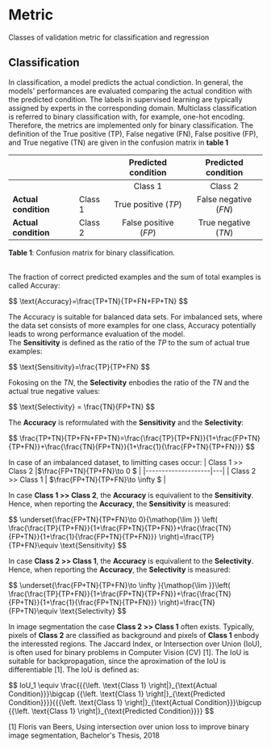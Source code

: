 # Metric
 Classes of validation metric for classification and regression
 
 ## Classification
In classification, a model predicts the actual condiction. 
In general, the models' performances are evaluated comparing the actual condition with the predicted condition. 
The labels in supervised learning are typically assigned by experts in the corresponding domain. 
Multiclass classification is referred to binary classification with, for example, one-hot encoding. 
Therefore, the metrics are implemented only for binary classification.
The definition of the True positive (TP), False negative (FN), False positive (FP), and True negative (TN) are given in the confusion matrix in **table 1**
 
|                      |         | **Predicted condition**|**Predicted condition**|
|----------------------|---------|:-------------------------:|:---------------------:|
|                      |         | Class 1                 | Class 2             |
| **Actual condition** | Class 1 | True positive ($TP$)      | False negative ($FN$) |
|**Actual condition**           | Class 2 | False positive ($FP$)     | True negative ($TN$)  |

**Table 1**: Confusion matrix for binary classification.\
<br>

The fraction of correct predicted examples and the sum of total examples is called Accuray:

 \$$ 
  \text{Accuracy}=\frac{TP+TN}{TP+FN+FP+TN}
 $$
 
 The Accuracy is suitable for balanced data sets.
 For imbalanced sets, where the data set consists of more examples for one class, Accuracy potentially leads to wrong performance evaluation of the model.\
 The **Sensitivity** is defined as the ratio of the $TP$ to the sum of actual true examples:

 \$$
 \text{Sensitivity}=\frac{TP}{TP+FN}
 $$
 
 Fokosing on the $TN$, the **Selectivity** enbodies the ratio of the $TN$ and the actual true negative values:
 
 \$$
 \text{Selectivity} = \frac{TN}{FP+TN}
 $$

The **Accuracy** is reformulated with the **Sensitivity** and the **Selectivity**:

\$$
	\frac{TP+TN}{TP+FN+FP+TN}=\frac{\frac{TP}{TP+FN}}{1+\frac{FP+TN}{TP+FN}}+\frac{\frac{TN}{FP+TN}}{1+\frac{1}{\frac{FP+TN}{TP+FN}}}
$$

In case of an imbalanced dataset, to limitting cases occur:
| Class 1 >> Class 2 |$\frac{FP+TN}{TP+FN}\to 0 $   |
|--------------------|---|
| Class 2 >> Class 1 |  $\frac{FP+TN}{TP+FN}\to \infty $ |

In case **Class 1 >> Class 2**, the **Accuracy** is equivalient to the **Sensitivity**. Hence, when reporting the **Accuracy**, the **Sensitivity** is measured:

\$$
\underset{\frac{FP+TN}{TP+FN}\to 0}{\mathop{\lim }} \left( \frac{\frac{TP}{TP+FN}}{1+\frac{FP+TN}{TP+FN}}+\frac{\frac{TN}{FP+TN}}{1+\frac{1}{\frac{FP+TN}{TP+FN}}} \right)=\frac{TP}{TP+FN}\equiv \text{Sensitivity}
$$

In case **Class 2 >> Class 1**, the **Accuracy** is equivalient to the **Selectivity**. Hence, when reporting the **Accuracy**, the **Selectivity** is measured:

\$$
\underset{\frac{FP+TN}{TP+FN}\to \infty }{\mathop{\lim }}\left( \frac{\frac{TP}{TP+FN}}{1+\frac{FP+TN}{TP+FN}}+\frac{\frac{TN}{FP+TN}}{1+\frac{1}{\frac{FP+TN}{TP+FN}}} \right)=\frac{TN}{FP+TN}\equiv \text{Selectivity}
$$

In image segmentation the case **Class 2 >> Class 1** often exists. Typically, pixels of **Class 2** are classified as background and pixels of **Class 1** enbody the interessted regions. The Jaccard Index, or Intersection over Union (IoU), is often used for binary problems in Computer Vision (CV) [1]. The IoU is suitable for backpropagation, since the aproximation of the IoU is differentiable [1]. The IoU is defined as:

\$$
IoU\_1 \equiv \frac{{{\left. \text{Class 1} \right|}\_{\text{Actual Condition}}}\bigcap {{\left. \text{Class 1} \right|}\_{\text{Predicted Condition}}}}{{{\left. \text{Class 1} \right|}\_{\text{Actual Condition}}}\bigcup {{\left. \text{Class 1} \right|}\_{\text{Predicted Condition}}}}
$$

[1] Floris van Beers, Using intersection over union loss to improve binary image segmentation, Bachelor's Thesis, 2018

